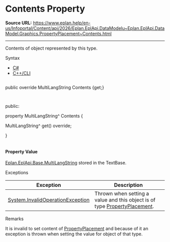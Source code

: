 # Contents Property

**Source URL:** https://www.eplan.help/en-us/Infoportal/Content/api/2026/Eplan.EplApi.DataModelu~Eplan.EplApi.DataModel.Graphics.PropertyPlacement~Contents.html

---

Contents of object represented by this type.

Syntax

- [C#](#i-syntax-CS)
- [C++/CLI](#i-syntax-CPP2005)

```
```
public override MultiLangString Contents {get;}
```
```

```
```
public:

property MultiLangString^ Contents {

   MultiLangString^ get() override;

}
```
```

#### Property Value

[Eplan.EplApi.Base.MultiLangString](Eplan.EplApi.Baseu~Eplan.EplApi.Base.MultiLangString.html) stored in the TextBase.

Exceptions

| Exception | Description |
| --- | --- |
| [System.InvalidOperationException](#) | Thrown when setting a value and this object is of type [PropertyPlacement](Eplan.EplApi.DataModelu~Eplan.EplApi.DataModel.Graphics.PropertyPlacement.html). |

Remarks

It is invalid to set content of [PropertyPlacement](Eplan.EplApi.DataModelu~Eplan.EplApi.DataModel.Graphics.PropertyPlacement.html) and because of it an exception is thrown when setting the value for object of that type.
